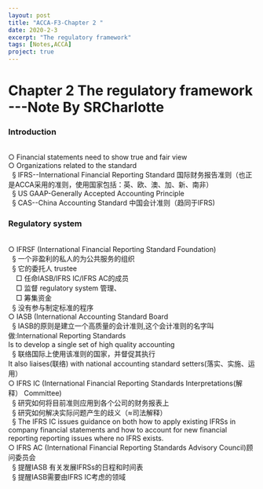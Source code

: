 ```yaml
---
layout: post
title: "ACCA-F3-Chapter 2 "
date: 2020-2-3
excerpt: "The regulatory framework"
tags: [Notes,ACCA]
project: true
---
```


# Chapter 2 The regulatory framework ---Note By SRCharlotte

###  Introduction
<br> ○ Financial statements need to show true and fair view &emsp; 
<br> ○ Organizations related to the standard&emsp; 
<br> &nbsp;  § IFRS--International Financial Reporting Standard  国际财务报告准则（也正是ACCA采用的准则，使用国家包括：英、欧、澳、加、新、南非）&emsp; 
<br> &nbsp;  § US GAAP-Generally Accepted Accounting Principle &emsp; 
<br> &nbsp;  § CAS--China Accounting Standard 中国会计准则（趋同于IFRS)&emsp; 

### Regulatory system
<br> ○ IFRSF (International Financial Reporting Standard Foundation)&emsp; 
<br> &nbsp;  § 一个非盈利的私人的为公共服务的组织 &emsp; 
<br> &nbsp;  § 它的委托人 trustee&emsp; 
<br> &nbsp;  &nbsp;  □ 任命IASB/IFRS IC/IFRS AC的成员&emsp; 
<br> &nbsp;  &nbsp;  □ 监督 regulatory system 管理、&emsp; 
<br> &nbsp;  &nbsp;  □ 筹集资金&emsp; 
<br> &nbsp;  § 没有参与制定标准的程序&emsp; 
<br> ○ IASB (International Accounting Standard Board&emsp; 
<br> &nbsp;  § IASB的原则是建立一个高质量的会计准则,这个会计准则的名字叫做:International Reporting Standards&emsp; 
<br> Is to develop a single set of high quality accounting&emsp; 
<br> &nbsp;  § 联络国际上使用该准则的国家，并督促其执行&emsp; 
	<br> It also liaises(联络) with national accounting standard setters(落实、实施、运用）&emsp; 
<br> ○ IFRS IC (International Financial Reporting Standards Interpretations(解释） Committee)&emsp; 
<br> &nbsp;  § 研究如何将目前准则应用到各个公司的财务报表上&emsp; 
<br> &nbsp;  § 研究如何解决实际问题产生的歧义（≈司法解释）&emsp; 
<br> &nbsp;  § The IFRS IC issues guidance on both how to apply existing IFRSs in company financial statements and how to account for new financial reporting reporting issues where no IFRS exists.&emsp; 
<br> ○ IFRS AC (International Financial Reporting Standards Advisory Council)顾问委员会&emsp; 
<br> &nbsp;  § 提醒IASB 有关发展IFRSs的日程和时间表&emsp; 
<br> &nbsp;  § 提醒IASB需要由IFRS IC考虑的领域&emsp; 
				

